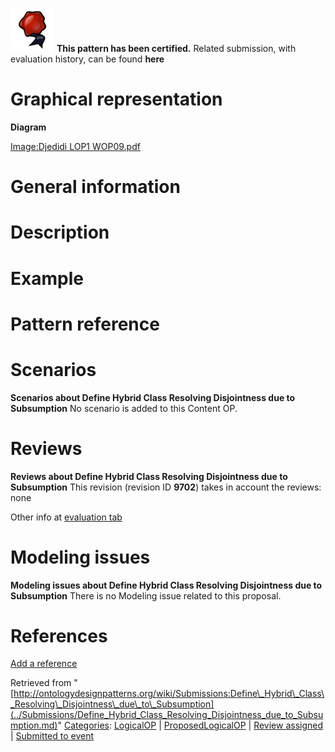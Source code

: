 [![](../images/thumb/b/b5/Certified.png/70px-Certified.png)](../Image/Certified.png.md "Certified.png") __This pattern has been certified.__
Related submission, with evaluation history, can be found __here__





#  Graphical representation


__Diagram__




[Image:Djedidi LOP1 WOP09.pdf](../Image/Djedidi_LOP1_WOP09.pdf.md "Image:Djedidi LOP1 WOP09.pdf")




#  General information


  




#  Description


  




#  Example


  




#  Pattern reference


#  Scenarios



__Scenarios about Define Hybrid Class Resolving Disjointness due to Subsumption__
No scenario is added to this Content OP.




#  Reviews



__Reviews about Define Hybrid Class Resolving Disjointness due to Subsumption__
This revision (revision ID __9702__) takes in account the reviews: none


Other info at [evaluation tab](http://ontologydesignpatterns.org/wiki/index.php?title=Submissions:Define_Hybrid_Class_Resolving_Disjointness_due_to_Subsumption&action=evaluation "http://ontologydesignpatterns.org/wiki/index.php?title=Submissions:Define_Hybrid_Class_Resolving_Disjointness_due_to_Subsumption&action=evaluation")




  




#  Modeling issues



__Modeling issues about Define Hybrid Class Resolving Disjointness due to Subsumption__
There is no Modeling issue related to this proposal.




  




#  References


[Add a reference](index.php@title=Odp%253AAdd_reference&subject=Submissions%253ADefine+Hybrid+Class+Resolving+Disjointness+due+to+Subsumption.html "http://ontologydesignpatterns.org/wiki/index.php?title=Odp:Add_reference&subject=Submissions%3ADefine+Hybrid+Class+Resolving+Disjointness+due+to+Subsumption")


  






Retrieved from "[http://ontologydesignpatterns.org/wiki/Submissions:Define\_Hybrid\_Class\_Resolving\_Disjointness\_due\_to\_Subsumption](../Submissions/Define_Hybrid_Class_Resolving_Disjointness_due_to_Subsumption.md)"
 [Categories](http://ontologydesignpatterns.org/wiki/Special:Categories "Special:Categories"): [LogicalOP](../Category/LogicalOP.md "Category:LogicalOP") | [ProposedLogicalOP](../Category/ProposedLogicalOP.md "Category:ProposedLogicalOP") | [Review assigned](../Category/Review_assigned.md "Category:Review assigned") | [Submitted to event](../Category/Submitted_to_event.md "Category:Submitted to event")